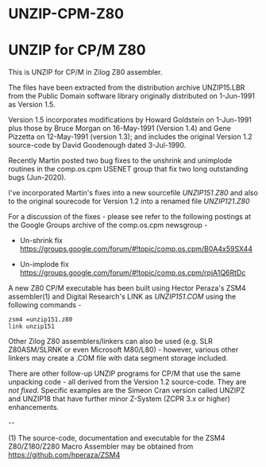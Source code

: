# UNZIP-CPM-Z80
UNZIP for CP/M Z80
==================

This is UNZIP for CP/M in Zilog Z80 assembler.

The files have been extracted from the distribution archive
UNZIP15.LBR from the Public Domain software library originally
distributed on 1-Jun-1991 as Version 1.5.

Version 1.5 incorporates modifications by Howard Goldstein on 1-Jun-1991
plus those by Bruce Morgan on 16-May-1991 (Version 1.4) and Gene
Pizzetta on 12-May-1991 (version 1.3); and includes the original
Version 1.2 source-code by David Goodenough dated 3-Jul-1990.

Recently Martin posted two bug fixes to the unshrink and unimplode
routines in the comp.os.cpm USENET group that fix two long outstanding
bugs (Jun-2020).

I've incorporated Martin's fixes into a new sourcefile *UNZIP151.Z80*
and also to the original sourecode for Version 1.2 into a renamed
file *UNZIP121.Z80*

For a discussion of the fixes - please see refer to the following
postings at the Google Groups archive of the comp.os.cpm newsgroup -

* Un-shrink fix https://groups.google.com/forum/#!topic/comp.os.cpm/B0A4x59SX44

* Un-implode fix https://groups.google.com/forum/#!topic/comp.os.cpm/rpjA1Q6RtDc

A new Z80 CP/M executable has been built using Hector Peraza's ZSM4
assembler(1) and Digital Research's LINK as *UNZIP151.COM* using the
following commands -

```
zsm4 =unzip151.z80
link unzip151
```

Other Zilog Z80 assemblers/linkers can also be used (e.g. SLR Z80ASM/SLRNK
or even Microsoft M80/L80) - however, various other linkers may create
a .COM file with data segment storage included.

There are other follow-up UNZIP programs for CP/M that use the same
unpacking code - all derived from the Version 1.2 source-code.  They
are _not fixed_.  Specific examples are the Simeon Cran version called
UNZIPZ and UNZIP18 that have further minor Z-System (ZCPR 3.x or higher)
enhancements.

--

(1) The source-code, documentation and executable for the
ZSM4 Z80/Z180/Z280 Macro Assembler may be obtained from
https://github.com/hperaza/ZSM4

